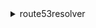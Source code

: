<details><summary>route53resolver</summary><blockquote>

- **<details><summary>associate-firewall-rule-group</summary><blockquote>**

  * --creator-request-id
  * --firewall-rule-group-id
  * --vpc-id
  * --priority
  * --name
  * --mutation-protection
  * --tags
  * --cli-input-json
  * --cli-input-yaml
  * --generate-cli-skeleton


- **<details><summary>associate-resolver-endpoint-ip-address</summary><blockquote>**

  * --resolver-endpoint-id
  * --ip-address
  * --cli-input-json
  * --cli-input-yaml
  * --generate-cli-skeleton


- **<details><summary>associate-resolver-query-log-config</summary><blockquote>**

  * --resolver-query-log-config-id
  * --resource-id
  * --cli-input-json
  * --cli-input-yaml
  * --generate-cli-skeleton


- **<details><summary>associate-resolver-rule</summary><blockquote>**

  * --resolver-rule-id
  * --name
  * --vpc-id
  * --cli-input-json
  * --cli-input-yaml
  * --generate-cli-skeleton


- **<details><summary>create-firewall-domain-list</summary><blockquote>**

  * --creator-request-id
  * --name
  * --tags
  * --cli-input-json
  * --cli-input-yaml
  * --generate-cli-skeleton


- **<details><summary>create-firewall-rule</summary><blockquote>**

  * --creator-request-id
  * --firewall-rule-group-id
  * --firewall-domain-list-id
  * --priority
  * --action
  * --block-response
  * --block-override-domain
  * --block-override-dns-type
  * --block-override-ttl
  * --name
  * --cli-input-json
  * --cli-input-yaml
  * --generate-cli-skeleton


- **<details><summary>create-firewall-rule-group</summary><blockquote>**

  * --creator-request-id
  * --name
  * --tags
  * --cli-input-json
  * --cli-input-yaml
  * --generate-cli-skeleton


- **<details><summary>create-resolver-endpoint</summary><blockquote>**

  * --creator-request-id
  * --name
  * --security-group-ids
  * --direction
  * --ip-addresses
  * --tags
  * --cli-input-json
  * --cli-input-yaml
  * --generate-cli-skeleton


- **<details><summary>create-resolver-query-log-config</summary><blockquote>**

  * --name
  * --destination-arn
  * --creator-request-id
  * --tags
  * --cli-input-json
  * --cli-input-yaml
  * --generate-cli-skeleton


- **<details><summary>create-resolver-rule</summary><blockquote>**

  * --creator-request-id
  * --name
  * --rule-type
  * --domain-name
  * --target-ips
  * --resolver-endpoint-id
  * --tags
  * --cli-input-json
  * --cli-input-yaml
  * --generate-cli-skeleton


- **<details><summary>delete-firewall-domain-list</summary><blockquote>**

  * --firewall-domain-list-id
  * --cli-input-json
  * --cli-input-yaml
  * --generate-cli-skeleton


- **<details><summary>delete-firewall-rule</summary><blockquote>**

  * --firewall-rule-group-id
  * --firewall-domain-list-id
  * --cli-input-json
  * --cli-input-yaml
  * --generate-cli-skeleton


- **<details><summary>delete-firewall-rule-group</summary><blockquote>**

  * --firewall-rule-group-id
  * --cli-input-json
  * --cli-input-yaml
  * --generate-cli-skeleton


- **<details><summary>delete-resolver-endpoint</summary><blockquote>**

  * --resolver-endpoint-id
  * --cli-input-json
  * --cli-input-yaml
  * --generate-cli-skeleton


- **<details><summary>delete-resolver-query-log-config</summary><blockquote>**

  * --resolver-query-log-config-id
  * --cli-input-json
  * --cli-input-yaml
  * --generate-cli-skeleton


- **<details><summary>delete-resolver-rule</summary><blockquote>**

  * --resolver-rule-id
  * --cli-input-json
  * --cli-input-yaml
  * --generate-cli-skeleton


- **<details><summary>disassociate-firewall-rule-group</summary><blockquote>**

  * --firewall-rule-group-association-id
  * --cli-input-json
  * --cli-input-yaml
  * --generate-cli-skeleton


- **<details><summary>disassociate-resolver-endpoint-ip-address</summary><blockquote>**

  * --resolver-endpoint-id
  * --ip-address
  * --cli-input-json
  * --cli-input-yaml
  * --generate-cli-skeleton


- **<details><summary>disassociate-resolver-query-log-config</summary><blockquote>**

  * --resolver-query-log-config-id
  * --resource-id
  * --cli-input-json
  * --cli-input-yaml
  * --generate-cli-skeleton


- **<details><summary>disassociate-resolver-rule</summary><blockquote>**

  * --vpc-id
  * --resolver-rule-id
  * --cli-input-json
  * --cli-input-yaml
  * --generate-cli-skeleton


- **<details><summary>get-firewall-config</summary><blockquote>**

  * --resource-id
  * --cli-input-json
  * --cli-input-yaml
  * --generate-cli-skeleton


- **<details><summary>get-firewall-domain-list</summary><blockquote>**

  * --firewall-domain-list-id
  * --cli-input-json
  * --cli-input-yaml
  * --generate-cli-skeleton


- **<details><summary>get-firewall-rule-group</summary><blockquote>**

  * --firewall-rule-group-id
  * --cli-input-json
  * --cli-input-yaml
  * --generate-cli-skeleton


- **<details><summary>get-firewall-rule-group-association</summary><blockquote>**

  * --firewall-rule-group-association-id
  * --cli-input-json
  * --cli-input-yaml
  * --generate-cli-skeleton


- **<details><summary>get-firewall-rule-group-policy</summary><blockquote>**

  * --arn
  * --cli-input-json
  * --cli-input-yaml
  * --generate-cli-skeleton


- **<details><summary>get-resolver-dnssec-config</summary><blockquote>**

  * --resource-id
  * --cli-input-json
  * --cli-input-yaml
  * --generate-cli-skeleton


- **<details><summary>get-resolver-endpoint</summary><blockquote>**

  * --resolver-endpoint-id
  * --cli-input-json
  * --cli-input-yaml
  * --generate-cli-skeleton


- **<details><summary>get-resolver-query-log-config</summary><blockquote>**

  * --resolver-query-log-config-id
  * --cli-input-json
  * --cli-input-yaml
  * --generate-cli-skeleton


- **<details><summary>get-resolver-query-log-config-association</summary><blockquote>**

  * --resolver-query-log-config-association-id
  * --cli-input-json
  * --cli-input-yaml
  * --generate-cli-skeleton


- **<details><summary>get-resolver-query-log-config-policy</summary><blockquote>**

  * --arn
  * --cli-input-json
  * --cli-input-yaml
  * --generate-cli-skeleton


- **<details><summary>get-resolver-rule</summary><blockquote>**

  * --resolver-rule-id
  * --cli-input-json
  * --cli-input-yaml
  * --generate-cli-skeleton


- **<details><summary>get-resolver-rule-association</summary><blockquote>**

  * --resolver-rule-association-id
  * --cli-input-json
  * --cli-input-yaml
  * --generate-cli-skeleton


- **<details><summary>get-resolver-rule-policy</summary><blockquote>**

  * --arn
  * --cli-input-json
  * --cli-input-yaml
  * --generate-cli-skeleton


- **<details><summary>help</summary><blockquote>**

  * 


- **<details><summary>import-firewall-domains</summary><blockquote>**

  * --firewall-domain-list-id
  * --operation
  * --domain-file-url
  * --cli-input-json
  * --cli-input-yaml
  * --generate-cli-skeleton


- **<details><summary>list-firewall-configs</summary><blockquote>**

  * --cli-input-json
  * --cli-input-yaml
  * --starting-token
  * --page-size
  * --max-items
  * --generate-cli-skeleton


- **<details><summary>list-firewall-domain-lists</summary><blockquote>**

  * --cli-input-json
  * --cli-input-yaml
  * --starting-token
  * --page-size
  * --max-items
  * --generate-cli-skeleton


- **<details><summary>list-firewall-domains</summary><blockquote>**

  * --firewall-domain-list-id
  * --cli-input-json
  * --cli-input-yaml
  * --starting-token
  * --page-size
  * --max-items
  * --generate-cli-skeleton


- **<details><summary>list-firewall-rule-group-associations</summary><blockquote>**

  * --firewall-rule-group-id
  * --vpc-id
  * --priority
  * --status
  * --cli-input-json
  * --cli-input-yaml
  * --starting-token
  * --page-size
  * --max-items
  * --generate-cli-skeleton


- **<details><summary>list-firewall-rule-groups</summary><blockquote>**

  * --cli-input-json
  * --cli-input-yaml
  * --starting-token
  * --page-size
  * --max-items
  * --generate-cli-skeleton


- **<details><summary>list-firewall-rules</summary><blockquote>**

  * --firewall-rule-group-id
  * --priority
  * --action
  * --cli-input-json
  * --cli-input-yaml
  * --starting-token
  * --page-size
  * --max-items
  * --generate-cli-skeleton


- **<details><summary>list-resolver-dnssec-configs</summary><blockquote>**

  * --filters
  * --cli-input-json
  * --cli-input-yaml
  * --starting-token
  * --page-size
  * --max-items
  * --generate-cli-skeleton


- **<details><summary>list-resolver-endpoint-ip-addresses</summary><blockquote>**

  * --resolver-endpoint-id
  * --cli-input-json
  * --cli-input-yaml
  * --starting-token
  * --page-size
  * --max-items
  * --generate-cli-skeleton


- **<details><summary>list-resolver-endpoints</summary><blockquote>**

  * --filters
  * --cli-input-json
  * --cli-input-yaml
  * --starting-token
  * --page-size
  * --max-items
  * --generate-cli-skeleton


- **<details><summary>list-resolver-query-log-config-associations</summary><blockquote>**

  * --filters
  * --sort-by
  * --sort-order
  * --cli-input-json
  * --cli-input-yaml
  * --starting-token
  * --page-size
  * --max-items
  * --generate-cli-skeleton


- **<details><summary>list-resolver-query-log-configs</summary><blockquote>**

  * --filters
  * --sort-by
  * --sort-order
  * --cli-input-json
  * --cli-input-yaml
  * --starting-token
  * --page-size
  * --max-items
  * --generate-cli-skeleton


- **<details><summary>list-resolver-rule-associations</summary><blockquote>**

  * --filters
  * --cli-input-json
  * --cli-input-yaml
  * --starting-token
  * --page-size
  * --max-items
  * --generate-cli-skeleton


- **<details><summary>list-resolver-rules</summary><blockquote>**

  * --filters
  * --cli-input-json
  * --cli-input-yaml
  * --starting-token
  * --page-size
  * --max-items
  * --generate-cli-skeleton


- **<details><summary>list-tags-for-resource</summary><blockquote>**

  * --resource-arn
  * --cli-input-json
  * --cli-input-yaml
  * --starting-token
  * --page-size
  * --max-items
  * --generate-cli-skeleton


- **<details><summary>put-firewall-rule-group-policy</summary><blockquote>**

  * --arn
  * --firewall-rule-group-policy
  * --cli-input-json
  * --cli-input-yaml
  * --generate-cli-skeleton


- **<details><summary>put-resolver-query-log-config-policy</summary><blockquote>**

  * --arn
  * --resolver-query-log-config-policy
  * --cli-input-json
  * --cli-input-yaml
  * --generate-cli-skeleton


- **<details><summary>put-resolver-rule-policy</summary><blockquote>**

  * --arn
  * --resolver-rule-policy
  * --cli-input-json
  * --cli-input-yaml
  * --generate-cli-skeleton


- **<details><summary>tag-resource</summary><blockquote>**

  * --resource-arn
  * --tags
  * --cli-input-json
  * --cli-input-yaml
  * --generate-cli-skeleton


- **<details><summary>untag-resource</summary><blockquote>**

  * --resource-arn
  * --tag-keys
  * --cli-input-json
  * --cli-input-yaml
  * --generate-cli-skeleton


- **<details><summary>update-firewall-config</summary><blockquote>**

  * --resource-id
  * --firewall-fail-open
  * --cli-input-json
  * --cli-input-yaml
  * --generate-cli-skeleton


- **<details><summary>update-firewall-domains</summary><blockquote>**

  * --firewall-domain-list-id
  * --operation
  * --domains
  * --cli-input-json
  * --cli-input-yaml
  * --generate-cli-skeleton


- **<details><summary>update-firewall-rule</summary><blockquote>**

  * --firewall-rule-group-id
  * --firewall-domain-list-id
  * --priority
  * --action
  * --block-response
  * --block-override-domain
  * --block-override-dns-type
  * --block-override-ttl
  * --name
  * --cli-input-json
  * --cli-input-yaml
  * --generate-cli-skeleton


- **<details><summary>update-firewall-rule-group-association</summary><blockquote>**

  * --firewall-rule-group-association-id
  * --priority
  * --mutation-protection
  * --name
  * --cli-input-json
  * --cli-input-yaml
  * --generate-cli-skeleton


- **<details><summary>update-resolver-dnssec-config</summary><blockquote>**

  * --resource-id
  * --validation
  * --cli-input-json
  * --cli-input-yaml
  * --generate-cli-skeleton


- **<details><summary>update-resolver-endpoint</summary><blockquote>**

  * --resolver-endpoint-id
  * --name
  * --cli-input-json
  * --cli-input-yaml
  * --generate-cli-skeleton


- **<details><summary>update-resolver-rule</summary><blockquote>**

  * --resolver-rule-id
  * --config
  * --cli-input-json
  * --cli-input-yaml
  * --generate-cli-skeleton


</blockquote></details>
</blockquote></details>
</blockquote></details>
</blockquote></details>
</blockquote></details>
</blockquote></details>
</blockquote></details>
</blockquote></details>
</blockquote></details>
</blockquote></details>
</blockquote></details>
</blockquote></details>
</blockquote></details>
</blockquote></details>
</blockquote></details>
</blockquote></details>
</blockquote></details>
</blockquote></details>
</blockquote></details>
</blockquote></details>
</blockquote></details>
</blockquote></details>
</blockquote></details>
</blockquote></details>
</blockquote></details>
</blockquote></details>
</blockquote></details>
</blockquote></details>
</blockquote></details>
</blockquote></details>
</blockquote></details>
</blockquote></details>
</blockquote></details>
</blockquote></details>
</blockquote></details>
</blockquote></details>
</blockquote></details>
</blockquote></details>
</blockquote></details>
</blockquote></details>
</blockquote></details>
</blockquote></details>
</blockquote></details>
</blockquote></details>
</blockquote></details>
</blockquote></details>
</blockquote></details>
</blockquote></details>
</blockquote></details>
</blockquote></details>
</blockquote></details>
</blockquote></details>
</blockquote></details>
</blockquote></details>
</blockquote></details>
</blockquote></details>
</blockquote></details>
</blockquote></details>
</blockquote></details>
</blockquote></details>
</blockquote></details>
</blockquote></details>
